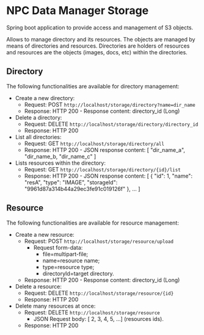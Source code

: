 # NPC Data Manager Storage
Spring boot application to provide access and management of S3 objects.

Allows to manage directory and its resources. The objects are managed by means of
directories and resources. Directories are holders of resources and resources are the
objects (images, docs, etc) within the directories.


## Directory
The following functionalities are available for directory management:

- Create a new directory:
  - Request: POST ``http://localhost/storage/directory?name=dir_name``
  - Response: HTTP 200 - Response content: directory_id (Long)
- Delete a directory:
    - Request: DELETE ``http://localhost/storage/directory/directory_id``
    - Response: HTTP 200
- List all directories:
  - Request: GET ``http://localhost/storage/directory/all``
  - Response: HTTP 200 - JSON response content: [ "dir_name_a", "dir_name_b, "dir_name_c" ]
- Lists resources within the directory:
  - Request: GET ``http://localhost/storage/directory/{id}/list``
  - Response: HTTP 200 - JSON response content: [ { "id": 1, "name": "resA", "type": "IMAGE", "storageId": "9961d87a314b44a29ec3fe91c019126f" }, ... ]

## Resource
The following functionalities are available for resource management:

- Create a new resource:
  - Request: POST ``http://localhost/storage/resource/upload``
     - Request form-data:
        - file=multipart-file;
        - name=resource name;
        - type=resource type;
        - directoryId=target directory. 
  - Response: HTTP 200 - Response content: directory_id (Long)
- Delete a resource:
  - Request: DELETE ``http://localhost/storage/resource/{id}``
  - Response: HTTP 200
- Delete many resources at once:
  - Request: DELETE ``http://localhost/storage/resource``
    - JSON Request body: [ 2, 3, 4, 5, ...] (resources ids).
  - Response: HTTP 200
